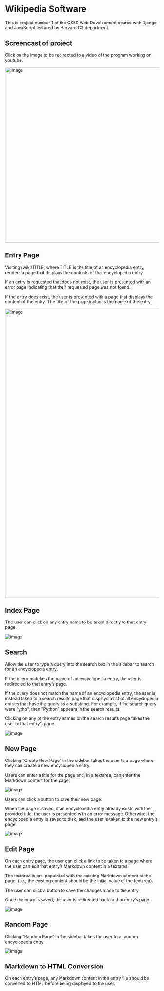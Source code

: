 # Wikipedia Software
This is project number 1 of the CS50 Web Development course with Django and JavaScript lectured by Harvard CS department.

## Screencast of project
Click on the image to be redirected to a video of the program working on youtube.

[<img width="574" alt="image" src="https://github.com/Fernando-Urbano/wikipedia-software/assets/99626376/d6a7cdfa-fca9-4d1b-91c1-4272c0b6e64e">](https://studio.youtube.com/video/FqzSTWCXzH0/edit)

## Entry Page
Visiting /wiki/TITLE, where TITLE is the title of an encyclopedia entry, renders a page that displays the contents of that encyclopedia entry.

If an entry is requested that does not exist, the user is presented with an error page indicating that their requested page was not found.

If the entry does exist, the user is presented with a page that displays the content of the entry. The title of the page includes the name of the entry.

<img width="945" alt="image" src="https://github.com/Fernando-Urbano/cs50w-p1-wiki/assets/99626376/555a4ae3-2160-4273-b092-fba9ac7317e0">

## Index Page
The user can click on any entry name to be taken directly to that entry page.

![image](https://github.com/Fernando-Urbano/cs50w-p1-wiki/assets/99626376/7b1c7bda-0d86-4c87-a182-75c828c41b71)

## Search
Allow the user to type a query into the search box in the sidebar to search for an encyclopedia entry.

If the query matches the name of an encyclopedia entry, the user is redirected to that entry’s page.

If the query does not match the name of an encyclopedia entry, the user is instead taken to a search results page that displays a list of all encyclopedia entries that have the query as a substring. For example, if the search query were "ytho", then "Python" appears in the search results.

Clicking on any of the entry names on the search results page takes the user to that entry’s page.

![image](https://github.com/Fernando-Urbano/cs50w-p1-wiki/assets/99626376/6376eedb-a055-488e-b797-a4f16924f502)

## New Page
Clicking “Create New Page” in the sidebar takes the user to a page where they can create a new encyclopedia entry.

Users can enter a title for the page and, in a textarea, can enter the Markdown content for the page.

![image](https://github.com/Fernando-Urbano/cs50w-p1-wiki/assets/99626376/41f90f04-afba-48f7-b7a4-a054d77bf882)

Users can click a button to save their new page.

When the page is saved, if an encyclopedia entry already exists with the provided title, the user is presented with an error message. Otherwise, the encyclopedia entry is saved to disk, and the user is taken to the new entry’s page.

![image](https://github.com/Fernando-Urbano/cs50w-p1-wiki/assets/99626376/81d5871f-c349-4c5c-b74e-186fe1b1f715)

## Edit Page
On each entry page, the user can click a link to be taken to a page where the user can edit that entry’s Markdown content in a textarea.

The textarea is pre-populated with the existing Markdown content of the page. (i.e., the existing content should be the initial value of the textarea).

The user can click a button to save the changes made to the entry.

Once the entry is saved, the user is redirected back to that entry’s page.

![image](https://github.com/Fernando-Urbano/cs50w-p1-wiki/assets/99626376/bbe6b158-6808-4c30-9d83-9035b09abd97)

## Random Page
Clicking “Random Page” in the sidebar takes the user to a random encyclopedia entry.

![image](https://github.com/Fernando-Urbano/cs50w-p1-wiki/assets/99626376/4fb23d33-69ea-487b-bd21-794662fcf374)

## Markdown to HTML Conversion
On each entry’s page, any Markdown content in the entry file should be converted to HTML before being displayed to the user.



